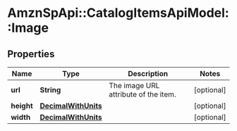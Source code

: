 # AmznSpApi::CatalogItemsApiModel::Image

## Properties
Name | Type | Description | Notes
------------ | ------------- | ------------- | -------------
**url** | **String** | The image URL attribute of the item. | [optional] 
**height** | [**DecimalWithUnits**](DecimalWithUnits.md) |  | [optional] 
**width** | [**DecimalWithUnits**](DecimalWithUnits.md) |  | [optional] 

